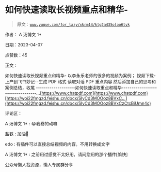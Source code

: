 # 如何快速读取长视频重点和精华-

> 原文：[`www.yuque.com/for_lazy/xkrm14/ktg2a435oloo6tvk`](https://www.yuque.com/for_lazy/xkrm14/ktg2a435oloo6tvk)



作者： A 汤博文 1*



日期：2023-04-07



点赞数：45

<ne-hole id="u5f3b6bef" data-lake-id="u5f3b6bef">

正文：



如何快速读取长视频重点和精华- 以李永乐老师的很多的视频为案例； 视频下载-上产到飞书妙记--生成 PDF 格式 读取对话 PDF 重点内容 然后添加自己的思考和案例总结，收尾 --------------------如何快速读取重点和精华----------------------------------...[https://www.chatpdf.com](https://www.chatpdf.com) [https://woi22fmgzd.feishu.cn/docx/SIvCd3MOOoz8BVxC...](https://woi22fmgzd.feishu.cn/docx/SIvCd3MOOoz8BVxCzCtcBiUmn4c)

<ne-hole id="u94ada450" data-lake-id="u94ada450">

评论区：



A 汤博文 1* : 😂我卷的动嘛



盐铁 : 加油💪



edo : 有插件可以直接总结视频的内容，不用转换成文字



A 汤博文 1* : 之前用过感觉不太好用，请问您用的那个插件[愉快]

<ne-hole id="u2663fbc6" data-lake-id="u2663fbc6">

公众号懒人找资源，懒人专属群分享

</ne-hole></ne-hole></ne-hole>